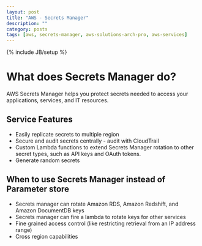 ```yaml
---
layout: post
title: "AWS - Secrets Manager"
description: ""
category: posts
tags: [aws, secrets-manager, aws-solutions-arch-pro, aws-services]
---
```

{% include JB/setup %}

# What does Secrets Manager do?
AWS Secrets Manager helps you protect secrets needed to access your applications, services, and IT resources.

## Service Features
- Easily replicate secrets to multiple region
- Secure and audit secrets centrally - audit with CloudTrail
- Custom Lambda functions to extend Secrets Manager rotation to other secret types, such as API keys and OAuth tokens. 
- Generate random secrets

## When to use Secrets Manager instead of Parameter store
- Secrets manager can rotate Amazon RDS, Amazon Redshift, and Amazon DocumentDB  keys
- Secrets manager can fire a lambda to rotate keys for other services
- Fine grained access control (like restricting retrieval from an IP address range)
- Cross region capabilities



